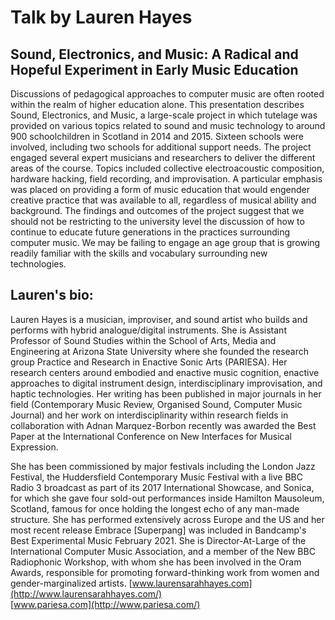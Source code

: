 # Talk by Lauren Hayes

## **Sound, Electronics, and Music: A Radical and Hopeful Experiment in Early Music Education**

Discussions of pedagogical approaches to computer music are often rooted within the realm of higher education alone. This presentation describes Sound, Electronics, and Music, a large-scale project in which tutelage was provided on various topics related to sound and music technology to around 900 schoolchildren in Scotland in 2014 and 2015. Sixteen schools were involved, including two schools for additional support needs. The project engaged several expert musicians and researchers to deliver the different areas of the course. Topics included collective electroacoustic composition, hardware hacking, field recording, and improvisation. A particular emphasis was placed on providing a form of music education that would engender creative practice that was available to all, regardless of musical ability and background. The findings and outcomes of the project suggest that we should not be restricting to the university level the discussion of how to continue to educate future generations in the practices surrounding computer music. We may be failing to engage an age group that is growing readily familiar with the skills and vocabulary surrounding new technologies.

## Lauren's bio:

Lauren Hayes is a musician, improviser, and sound artist who builds and performs with hybrid analogue/digital instruments. She is Assistant Professor of Sound Studies within the School of Arts, Media and Engineering at Arizona State University where she founded the research group Practice and Research in Enactive Sonic Arts \(PARIESA\). Her research centers around embodied and enactive music cognition, enactive approaches to digital instrument design, interdisciplinary improvisation, and haptic technologies. Her writing has been published in major journals in her field \(Contemporary Music Review, Organised Sound, Computer Music Journal\) and her work on interdisciplinarity within research fields in collaboration with Adnan Marquez-Borbon recently was awarded the Best Paper at the International Conference on New Interfaces for Musical Expression.   
  
She has been commissioned by major festivals including the London Jazz Festival, the Huddersfield Contemporary Music Festival with a live BBC Radio 3 broadcast as part of its 2017 International Showcase, and Sonica, for which she gave four sold-out performances inside Hamilton Mausoleum, Scotland, famous for once holding the longest echo of any man-made structure. She has performed extensively across Europe and the US and her most recent release Embrace \[Superpang\] was included in Bandcamp's Best Experimental Music February 2021. She is Director-At-Large of the International Computer Music Association, and a member of the New BBC Radiophonic Workshop, with whom she has been involved in the Oram Awards, responsible for promoting forward-thinking work from women and gender-marginalized artists. [www.laurensarahhayes.com](http://www.laurensarahhayes.com/)   
[www.pariesa.com](http://www.pariesa.com/)

